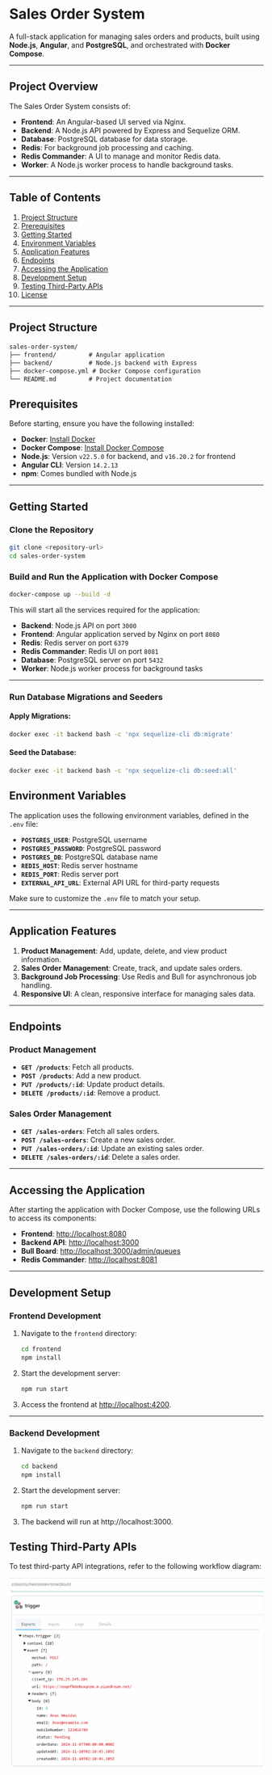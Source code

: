 # **Sales Order System**

A full-stack application for managing sales orders and products, built using
**Node.js**, **Angular**, and **PostgreSQL**, and orchestrated with
**Docker Compose**.

---

## **Project Overview**

The Sales Order System consists of:

- **Frontend**: An Angular-based UI served via Nginx.
- **Backend**: A Node.js API powered by Express and Sequelize ORM.
- **Database**: PostgreSQL database for data storage.
- **Redis**: For background job processing and caching.
- **Redis Commander**: A UI to manage and monitor Redis data.
- **Worker**: A Node.js worker process to handle background tasks.

---

## **Table of Contents**

1. [Project Structure](#project-structure)
2. [Prerequisites](#prerequisites)
3. [Getting Started](#getting-started)
4. [Environment Variables](#environment-variables)
5. [Application Features](#application-features)
6. [Endpoints](#endpoints)
7. [Accessing the Application](#accessing-the-application)
8. [Development Setup](#development-setup)
9. [Testing Third-Party APIs](#testing-third-party-apis)
10. [License](#license)

---

## **Project Structure**

```plaintext
sales-order-system/
├── frontend/         # Angular application
├── backend/          # Node.js backend with Express
├── docker-compose.yml # Docker Compose configuration
└── README.md         # Project documentation
```

## **Prerequisites**

Before starting, ensure you have the following installed:

- **Docker**: [Install Docker](https://docs.docker.com/get-docker/)
- **Docker Compose**: [Install Docker Compose](https://docs.docker.com/compose/install/)
- **Node.js**: Version `v22.5.0` for backend, and `v16.20.2` for frontend
- **Angular CLI**: Version `14.2.13`
- **npm**: Comes bundled with Node.js

---

## **Getting Started**

### Clone the Repository

```bash
git clone <repository-url>
cd sales-order-system
```

### Build and Run the Application with Docker Compose

```bash
docker-compose up --build -d
```
This will start all the services required for the application:

- **Backend**: Node.js API on port `3000`
- **Frontend**: Angular application served by Nginx on port `8080`
- **Redis**: Redis server on port `6379`
- **Redis Commander**: Redis UI on port `8081`
- **Database**: PostgreSQL server on port `5432`
- **Worker**: Node.js worker process for background tasks

---

### Run Database Migrations and Seeders

#### Apply Migrations:

```bash
docker exec -it backend bash -c 'npx sequelize-cli db:migrate'
```

#### Seed the Database:

```bash
docker exec -it backend bash -c 'npx sequelize-cli db:seed:all'
```
## **Environment Variables**

The application uses the following environment variables, defined in the `.env` file:

- **`POSTGRES_USER`**: PostgreSQL username
- **`POSTGRES_PASSWORD`**: PostgreSQL password
- **`POSTGRES_DB`**: PostgreSQL database name
- **`REDIS_HOST`**: Redis server hostname
- **`REDIS_PORT`**: Redis server port
- **`EXTERNAL_API_URL`**: External API URL for third-party requests

Make sure to customize the `.env` file to match your setup.

---

## **Application Features**

1. **Product Management**: Add, update, delete, and view product information.
2. **Sales Order Management**: Create, track, and update sales orders.
3. **Background Job Processing**: Use Redis and Bull for asynchronous job handling.
4. **Responsive UI**: A clean, responsive interface for managing sales data.

---

## **Endpoints**

### **Product Management**

- **`GET /products`**: Fetch all products.
- **`POST /products`**: Add a new product.
- **`PUT /products/:id`**: Update product details.
- **`DELETE /products/:id`**: Remove a product.

### **Sales Order Management**

- **`GET /sales-orders`**: Fetch all sales orders.
- **`POST /sales-orders`**: Create a new sales order.
- **`PUT /sales-orders/:id`**: Update an existing sales order.
- **`DELETE /sales-orders/:id`**: Delete a sales order.

---

## **Accessing the Application**

After starting the application with Docker Compose, use the following URLs to access its components:

- **Frontend**: [http://localhost:8080](http://localhost:8080)
- **Backend API**: [http://localhost:3000](http://localhost:3000)
- **Bull Board**: [http://localhost:3000/admin/queues](http://localhost:3000/admin/queues)
- **Redis Commander**: [http://localhost:8081](http://localhost:8081)

---

## **Development Setup**

### Frontend Development

1. Navigate to the `frontend` directory:

   ```bash
   cd frontend
   npm install
   ```

2. Start the development server:

   ```bash
   npm run start
   ```

3. Access the frontend at [http://localhost:4200](http://localhost:4200).

---

### Backend Development

1. Navigate to the `backend` directory:

   ```bash
   cd backend
   npm install
   ```

2. Start the development server:

    ```bash
    npm run start
    ```

3. The backend will run at http://localhost:3000.

## **Testing Third-Party APIs**

To test third-party API integrations, refer to the following workflow diagram:

![Pipedream Requests](third-party.png)


